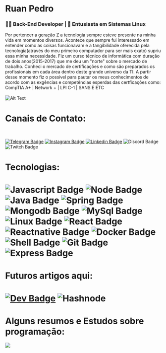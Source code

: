# Ruan Pedro


<h3>👨‍💻 Back-End Developer | 🐧 Entusiasta em Sistemas Linux </h3>  

Por pertencer a geração Z a tecnologia sempre esteve presente na minha vida em momentos diversos. Acontece que sempre fui interessado em entender como as coisas funcionavam e a tangibilidade oferecida pela tecnologia(através do meu primeiro computador para ser mais exato) supriu essa minha necessidade. Fiz um curso técnico de informática com duração de dois anos(2015-2017) que me deu um "norte" sobre o mercado de trabalho. Conheci o mercado de certificações e como são preparados os profissionais em cada área dentro deste grande universo da TI. A partir desse momento fiz o possivel para pautar os meus conhecimentos de acordo com as exgências e competências esperdas das certficações como: CompTIA A+ | Network + | LPI C-1 | SANS E ETC
<br><br>
![Alt Text](https://i.pinimg.com/originals/e4/26/70/e426702edf874b181aced1e2fa5c6cde.gif)


<h1>Canais de Contato:</h1>
<br>



[![Telegram Badge](https://img.shields.io/badge/Telegram-2CA5E0?style=for-the-badge&logo=telegram&logoColor=white&Link=https:t.me/schmidtpedro)](https://t.me/schmidtpedro)
[![Instagram Badge](https://img.shields.io/badge/Instagram-E4405F?style=for-the-badge&logo=instagram&logoColor=white&Link=https://instagram.com/dev_pedro)](https://instagram.com/dev_pedro)
[![Linkedin Badge](https://img.shields.io/badge/LinkedIn-0077B5?style=for-the-badge&logo=linkedin&logoColor=white&Link=https://www.linkedin.com/in/ruan-p-186968191/)](https://www.linkedin.com/in/ruan-p-186968191/)
![Discord Badge](https://img.shields.io/badge/Discord-7289DA?style=for-the-badge&logo=discord&logoColor=white)
![Twitch Badge](https://img.shields.io/badge/Twitch-9146FF?style=for-the-badge&logo=twitch&logoColor=white)



<h1>Tecnologias:<h1>
  
![Javascript Badge](https://img.shields.io/badge/JavaScript-F7DF1E?style=for-the-badge&logo=javascript&logoColor=black)
![Node Badge](https://img.shields.io/badge/Node.js-43853D?style=for-the-badge&logo=node.js&logoColor=white)
![Java Badge](https://img.shields.io/badge/Java-ED8B00?style=for-the-badge&logo=java&logoColor=white)
![Spring Badge](https://img.shields.io/badge/Spring-6DB33F?style=for-the-badge&logo=spring&logoColor=white)
![Mongodb Badge](https://img.shields.io/badge/MongoDB-4EA94B?style=for-the-badge&logo=mongodb&logoColor=white)
![MySql Badge](https://img.shields.io/badge/MySQL-00000F?style=for-the-badge&logo=mysql&logoColor=white)
![Linux Badge](https://img.shields.io/badge/Linux-FCC624?style=for-the-badge&logo=linux&logoColor=black)
![React Badge](https://img.shields.io/badge/React-20232A?style=for-the-badge&logo=react&logoColor=61DAFB)
![Reactnative Badge](https://img.shields.io/badge/React_Native-20232A?style=for-the-badge&logo=react&logoColor=61DAFB)
![Docker Badge](https://img.shields.io/badge/Docker-2CA5E0?style=for-the-badge&logo=docker&logoColor=white)
![Shell Badge](https://img.shields.io/badge/Shell_Script-121011?style=for-the-badge&logo=gnu-bash&logoColor=white)
![Git Badge](https://img.shields.io/badge/Git-F05032?style=for-the-badge&logo=git&logoColor=white)
![Express Badge](https://img.shields.io/badge/Express.js-000000?style=for-the-badge&logo=express&logoColor=white)
<br>
<h1>Futuros artigos aqui:<h1>
  
  [![Dev Badge](https://img.shields.io/badge/dev.to-0A0A0A?style=for-the-badge&logo=dev.to&logoColor=white&Link=https://dev.to/odevpedro)](https://dev.to/odevpedro)
  ![Hashnode](https://img.shields.io/badge/Hashnode-2962FF?style=for-the-badge&logo=hashnode&logoColor=white)
  
  <h1>Alguns resumos e Estudos sobre programação:</h1>
  <img src="https://s3.us-west-2.amazonaws.com/secure.notion-static.com/4aaeb67f-44ec-4884-a620-bc9854c88271/notion-wordmark.png?X-Amz-Algorithm=AWS4-HMAC-SHA256&X-Amz-Credential=AKIAT73L2G45O3KS52Y5%2F20210309%2Fus-west-2%2Fs3%2Faws4_request&X-Amz-Date=20210309T175825Z&X-Amz-Expires=86400&X-Amz-Signature=96a5d5765031df546549ab6c610eb369c4004da17a2fc7f8f7be690510392eaf&X-Amz-SignedHeaders=host&response-content-disposition=filename%20%3D%22notion-wordmark.png%22" style="max-width:100%;">



